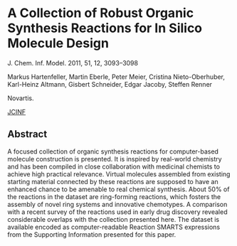 # A Collection of Robust Organic Synthesis Reactions for In Silico Molecule Design

J. Chem. Inf. Model. 2011, 51, 12, 3093–3098

Markus Hartenfeller, Martin Eberle, Peter Meier, Cristina Nieto-Oberhuber,
     Karl-Heinz Altmann, Gisbert Schneider, Edgar Jacoby, Steffen Renner

Novartis.

[JCINF](https://pubs.acs.org/doi/10.1021/ci200379p)

## Abstract

A focused collection of organic synthesis reactions for computer-based
molecule construction is presented.  It is inspired by real-world
chemistry and has been compiled in close collaboration with medicinal
chemists to achieve high practical relevance.  Virtual molecules
assembled from existing starting material connected by these reactions
are supposed to have an enhanced chance to be amenable to real
chemical synthesis.  About 50% of the reactions in the dataset are
ring-forming reactions, which fosters the assembly of novel ring
systems and innovative chemotypes.  A comparison with a recent survey
of the reactions used in early drug discovery revealed considerable
overlaps with the collection presented here.  The dataset is available
encoded as computer-readable Reaction SMARTS expressions from the
Supporting Information presented for this paper.


